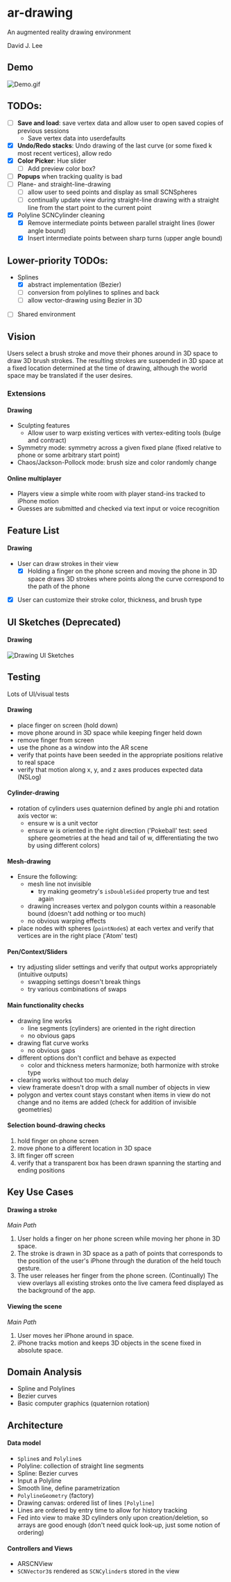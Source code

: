 # ar-drawing
An augmented reality drawing environment

David J. Lee

## Demo
![Demo.gif](https://github.com/deejayessel/ar-drawing/blob/master/flat_brush_test.gif)

## TODOs:
- [ ] **Save and load**: save vertex data and allow user to open saved copies of previous sessions
  - Save vertex data into userdefaults
- [x] **Undo/Redo stacks**: Undo drawing of the last curve (or some fixed k most recent vertices), allow redo
- [x] **Color Picker**: Hue slider
  - [ ] Add preview color box? 
- [ ] **Popups** when tracking quality is bad
- [ ] Plane- and straight-line-drawing
  - [ ] allow user to seed points and display as small SCNSpheres
  - [ ] continually update view during straight-line drawing with a straight line from the start point to the current point
- [x] Polyline SCNCylinder cleaning
   - [x] Remove intermediate points between parallel straight lines (lower angle bound)
   - [x] Insert intermediate points between sharp turns (upper angle bound)
   
## Lower-priority TODOs:
- Splines
  - [x] abstract implementation (Bezier)
  - [ ] conversion from polylines to splines and back
  - [ ] allow vector-drawing using Bezier in 3D
- [ ] Shared environment

## Vision
Users select a brush stroke and move their phones around in 3D space to draw 3D brush strokes.
The resulting strokes are suspended in 3D space at a fixed location determined at the time of drawing,
although the world space may be translated if the user desires.

### Extensions
#### Drawing
- Sculpting features
  - Allow user to warp existing vertices with vertex-editing tools (bulge and contract)
- Symmetry mode: symmetry across a given fixed plane (fixed relative to phone or some arbitrary start point)
- Chaos/Jackson-Pollock mode: brush size and color randomly change
#### Online multiplayer
  - Players view a simple white room with player stand-ins tracked to iPhone motion
  - Guesses are submitted and checked via text input or voice recognition

## Feature List
#### Drawing
- User can draw strokes in their view
  - [x] Holding a finger on the phone screen and moving the phone in 3D space draws 3D strokes 
        where points along the curve correspond to the path of the phone
- [x] User can customize their stroke color, thickness, and brush type

## UI Sketches (Deprecated)
#### Drawing
![Drawing UI Sketches](https://github.com/deejayessel/ar-drawing/blob/master/20181114_214855-01-01.jpeg)

## Testing
Lots of UI/visual tests

#### Drawing
- place finger on screen (hold down)
- move phone around in 3D space while keeping finger held down
- remove finger from screen
- use the phone as a window into the AR scene
- verify that points have been seeded in the appropriate positions relative to real space
- verify that motion along x, y, and z axes produces expected data (NSLog)

#### Cylinder-drawing
- rotation of cylinders uses quaternion defined by angle phi and rotation axis vector w:
  - ensure w is a unit vector
  - ensure w is oriented in the right direction ('Pokeball' test: seed sphere geometries at the head and tail of w, differentiating the two by using different colors)

####  Mesh-drawing
- Ensure the following:
  - mesh line not invisible
    - try making geometry's `isDoubleSided` property true and test again
  - drawing increases vertex and polygon counts within a reasonable bound (doesn't add nothing or too much)
  - no obvious warping effects
- place nodes with spheres (`pointNode`s) at each vertex and verify that vertices are in the right place ('Atom' test)

#### Pen/Context/Sliders
- try adjusting slider settings and verify that output works appropriately (intuitive outputs)
  - swapping settings doesn't break things
  - try various combinations of swaps

#### Main functionality checks
- drawing line works
  - line segments (cylinders) are oriented in the right direction
  - no obvious gaps
- drawing flat curve works
  - no obvious gaps
- different options don't conflict and behave as expected
  - color and thickness meters harmonize; both harmonize with stroke type
- clearing works without too much delay
- view framerate doesn't drop with a small number of objects in view
- polygon and vertex count stays constant when items in view do not change and no items are added
  (check for addition of invisible geometries)

#### Selection bound-drawing checks
1. hold finger on phone screen
2. move phone to a different location in 3D space
3. lift finger off screen
4. verify that a transparent box has been drawn spanning the starting and ending positions

## Key Use Cases
#### Drawing a stroke
*Main Path*
1. User holds a finger on her phone screen while moving her phone in 3D space.
2. The stroke is drawn in 3D space as a path of points that corresponds to the position of the user's
     iPhone through the duration of the held touch gesture.
3. The user releases her finger from the phone screen.
(Continually) The view overlays all existing strokes onto the live camera feed displayed as the background of the app.  

#### Viewing the scene
*Main Path*
1. User moves her iPhone around in space.
2. iPhone tracks motion and keeps 3D objects in the scene fixed in absolute space.

## Domain Analysis
- Spline and Polylines
- Bezier curves
- Basic computer graphics (quaternion rotation)

## Architecture
[//]: # (Describe the major components and data structures for your data model, as well as the top-level controllers and views of your UI. Feel free to use diagrams.)

#### Data model
* `Spline`s and `Polyline`s
 * Polyline: collection of straight line segments
 * Spline: Bezier curves
  * Input a Polyline
  * Smooth line, define parametrization
* `PolylineGeometry` (factory)
* Drawing canvas: ordered list of lines `[Polyline]`
 * Lines are ordered by entry time to allow for history tracking
 * Fed into view to make 3D cylinders only upon creation/deletion, so arrays are good enough 
   (don't need quick look-up, just some notion of ordering)

#### Controllers and Views
- ARSCNView
- `SCNVector3`s rendered as `SCNCylinder`s stored in the view
